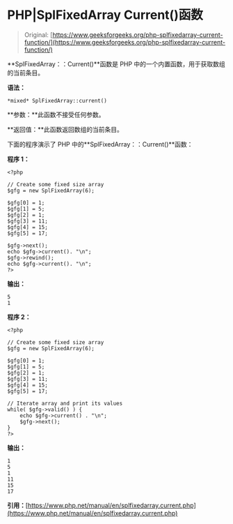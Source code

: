 # PHP|SplFixedArray Current()函数

> Original: [https://www.geeksforgeeks.org/php-splfixedarray-current-function/](https://www.geeksforgeeks.org/php-splfixedarray-current-function/)

**SplFixedArray：：Current()**函数是 PHP 中的一个内置函数，用于获取数组的当前条目。

**语法：**

```
*mixed* SplFixedArray::current()
```

**参数：**此函数不接受任何参数。

**返回值：**此函数返回数组的当前条目。

下面的程序演示了 PHP 中的**SplFixedArray：：Current()**函数：

**程序 1：**

```
<?php

// Create some fixed size array
$gfg = new SplFixedArray(6);

$gfg[0] = 1;
$gfg[1] = 5;
$gfg[2] = 1;
$gfg[3] = 11;
$gfg[4] = 15;
$gfg[5] = 17;

$gfg->next();
echo $gfg->current(). "\n";
$gfg->rewind();
echo $gfg->current(). "\n";
?>
```

**输出：**

```
5
1

```

**程序 2：**

```
<?php

// Create some fixed size array
$gfg = new SplFixedArray(6);

$gfg[0] = 1;
$gfg[1] = 5;
$gfg[2] = 1;
$gfg[3] = 11;
$gfg[4] = 15;
$gfg[5] = 17;

// Iterate array and print its values
while( $gfg->valid() ) {
    echo $gfg->current() . "\n";
    $gfg->next();
}
?>
```

**输出：**

```
1
5
1
11
15
17

```

**引用：**[https://www.php.net/manual/en/splfixedarray.current.php](https://www.php.net/manual/en/splfixedarray.current.php)